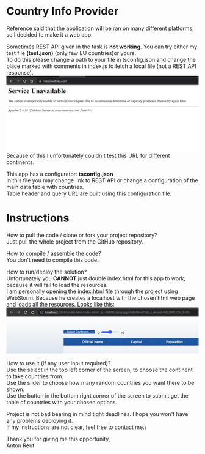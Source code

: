 # Country Info Provider

Reference said that the application will be ran on many different platforms, so I decided to make it a web app.

Sometimes REST API given in the task is **not working**. You can try either my test file **(test.json)** (only few EU
countries)or yours.\
To do this please change a path to your file in tsconfig.json and change the place marked with comments in index.js to
fetch a local file (not a REST API response).
![restapi-problem-screenshot.png](img/restapi-screenshot.png)
Because of this I unfortunately couldn't test this URL for different continents.

This app has a configurator: **tsconfig.json**\
In this file you may change link to REST API or change a configuration of the main data table with countries.\
Table header and query URL are built using this configuration file.

# Instructions

How to pull the code / clone or fork your project repository?\
Just pull the whole project from the GitHub repository.

How to compile / assemble the code?\
You don't need to compile this code.

How to run/deploy the solution?\
Unfortunately you **CANNOT** just double index.html for this app to work, because it will fail to load the resources.\
I am personally opening the index.html file through the project using WebStorm. Because he creates a localhost with the chosen html web
page and loads all the resources. Looks like this:
![localhost-url.png](img/localhost-url.png)

How to use it (if any user input required)?\
Use the select in the top left corner of the screen, to choose the continent to take countries from.\
Use the slider to choose how many random countries you want there to be shown.\
Use the button in the bottom right corner of the screen to submit get the table of countries with your chosen options.

Project is not bad bearing in mind tight deadlines. 
I hope you won't have any problems deploying it.\
If my instructions are not clear, feel free to contact me.\

Thank you for giving me this opportunity,\
Anton Reut

